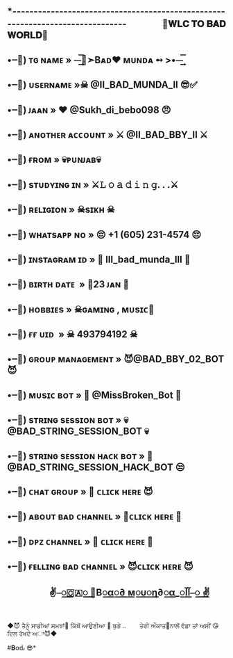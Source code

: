 *------------------------------------------------------------------------------
ㅤㅤㅤㅤ👻𝐖𝐋𝐂 𝐓𝐎 𝐁𝐀𝐃 𝐖𝐎𝐑𝐋𝐃👻
------------------------------------------------------------------------------
•┈🤬) ᴛɢ ɴᴀᴍᴇ » ⏤͟͟͞͞‌ٖٖٖٖٖٖٜٖٖٖٖٖٖٜٖٖٖٖٖٖٜٖٖٖٖٖٖٜٖٖٖ🥀➣Bᴀᴅ❤︎ ᴍᴜɴᴅᴀ ➻ >•⏤͟͟͞͞‌ٖٖٖ
------------------------------------------------------------------------------
•┈🤬) ᴜsᴇʀɴᴀᴍᴇ »☠ @II_BAD_MUNDA_II 😎✅
------------------------------------------------------------------------------
•┈🤬) ᴊᴀᴀɴ » ❤️ @Sukh_di_bebo098 😠
------------------------------------------------------------------------------
•┈🤬) ᴀɴᴏᴛʜᴇʀ ᴀᴄᴄᴏᴜɴᴛ » ⚔️ @II_BAD_BBY_II ⚔️
------------------------------------------------------------------------------
•┈🤬) ғʀᴏᴍ » 💀ᴘᴜɴᴊᴀʙ💀
------------------------------------------------------------------------------
•┈🤬) sᴛᴜᴅʏɪɴɢ ɪɴ » ⚔️𝙻 𝚘 𝚊 𝚍 𝚒 𝚗 𝚐. . .⚔️
------------------------------------------------------------------------------
•┈🤬) ʀᴇʟɪɢɪᴏɴ » ☠sɪᴋʜ ☠
------------------------------------------------------------------------------
•┈🤬) ᴡʜᴀᴛsᴀᴘᴘ ɴᴏ » 😔 +1 (605) 231-4574 😔
------------------------------------------------------------------------------
•┈🤬) ɪɴsᴛᴀɢʀᴀᴍ ɪᴅ » 📸 lll_bad_munda_lll 📸
------------------------------------------------------------------------------
•┈🤬) ʙɪʀᴛʜ ᴅᴀᴛᴇ  » 🎈23 ᴊᴀɴ 🎂
------------------------------------------------------------------------------
•┈🤬) ʜᴏʙʙɪᴇs »  ☠ɢᴀᴍɪɴɢ , ᴍᴜsɪᴄ🎵
------------------------------------------------------------------------------
•┈🤬) ғғ ᴜɪᴅ  »  ☠ 493794192 ☠
------------------------------------------------------------------------------
•┈🤬) ɢʀᴏᴜᴘ ᴍᴀɴᴀɢᴇᴍᴇɴᴛ » 😈@BAD_BBY_02_BOT 😈
------------------------------------------------------------------------------
•┈🤬)  ᴍᴜsɪᴄ ʙᴏᴛ » 🎸 @MissBroken_Bot 🎸
------------------------------------------------------------------------------
•┈🤬) sᴛʀɪɴɢ sᴇssɪᴏɴ ʙᴏᴛ » 💀 @BAD_STRING_SESSION_BOT 💀
------------------------------------------------------------------------------
•┈🤬) sᴛʀɪɴɢ sᴇssɪᴏɴ ʜᴀᴄᴋ ʙᴏᴛ » 🚬 @BAD_STRING_SESSION_HACK_BOT 😒
------------------------------------------------------------------------------
•┈🤬) ᴄʜᴀᴛ ɢʀᴏᴜᴘ » 👼 ᴄʟɪᴄᴋ ʜᴇʀᴇ 😈
------------------------------------------------------------------------------
•┈🤬) ᴀʙᴏᴜᴛ ʙᴀᴅ ᴄʜᴀɴɴᴇʟ » 📌ᴄʟɪᴄᴋ ʜᴇʀᴇ 📌
------------------------------------------------------------------------------
•┈🤬) ᴅᴘᴢ ᴄʜᴀɴɴᴇʟ » 🥺 ᴄʟɪᴄᴋ ʜᴇʀᴇ 🥺
------------------------------------------------------------------------------
•┈🤬) ғᴇʟʟɪɴɢ ʙᴀᴅ ᴄʜᴀɴɴᴇʟ » 😈ᴄʟɪᴄᴋ ʜᴇʀᴇ 😈
------------------------------------------------------------------------------
ㅤㅤㅤㅤㅤ✌️⎯꯭‌🇨🇦꯭꯭ ⃪В꯭α꯭∂ ꯭м꯭υ꯭η∂꯭α_꯭آآ⎯꯭ ꯭‌✌️ㅤ ㅤㅤㅤㅤㅤ
------------------------------------------------------------------------------

◆😈 ਤੈਨੂੰ ਸਾਡੀਆਂ ਸਮਝਾਂ🤔 ਕਿੱਥੋਂ ਆਉਣੀਆ 🚨  ਬੁਗੇ ..
       ਤੇਰੀ ਔਕਾਤ🤪ਨਾਲੋਂ ਵੱਡਾ ਤਾਂ ਅਸੀਂ 😘ਦਿਲ ਰੱਖਦੇ ਅਾ😈◆


#𝐁αԃ 😎*
